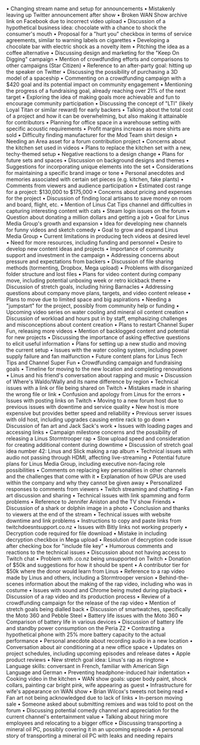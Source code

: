 • Changing stream name and setup for announcements
• Mistakenly leaving up Twitter announcement after show
• Broken WAN Show archive link on Facebook due to incorrect video upload
• Discussion of a hypothetical business idea: chocolate with a chance to shock the consumer's mouth
• Proposal for a "hurt you" checkbox in terms of service agreements, similar to warning labels on cigarettes
• Developing a chocolate bar with electric shock as a novelty item
• Pitching the idea as a coffee alternative
• Discussing design and marketing for the "Keep On Digging" campaign
• Mention of crowdfunding efforts and comparisons to other campaigns (Star Citizen)
• Reference to an after-party goal: hitting up the speaker on Twitter
• Discussing the possibility of purchasing a 3D model of a spaceship
• Commenting on a crowdfunding campaign with a $420 goal and its potential impact on community engagement
• Mentioning the progress of a fundraising goal, already reaching over 21% of the next target
• Exploring the idea of making goals more achievable and fun to encourage community participation
• Discussing the concept of "LTI" (likely Loyal Titan or similar reward) for early backers
• Talking about the total cost of a project and how it can be overwhelming, but also making it attainable for contributors
• Planning for office space in a warehouse setting with specific acoustic requirements
• Profit margins increase as more shirts are sold
• Difficulty finding manufacturer for the Mod Team shirt design
• Needing an Area asset for a forum contribution project
• Concerns about the kitchen set used in videos
• Plans to replace the kitchen set with a new, techy-themed setup
• Negative reactions to a design change
• Plans for future sets and spaces
• Discussion on background designs and themes
• Suggestions for incorporating unique elements into the set
• Considerations for maintaining a specific brand image or tone
• Personal anecdotes and memories associated with certain set pieces (e.g. kitchen, fake plants)
• Comments from viewers and audience participation
• Estimated cost range for a project: $130,000 to $175,000
• Concerns about pricing and expenses for the project
• Discussion of finding local artisans to save money on room and board, flight, etc.
• Mention of Linus Cat Tips channel and difficulties in capturing interesting content with cats
• Steam login issues on the forum
• Question about donating a million dollars and getting a job
• Goal for Linus Media Group's growth and expansion
• Idea for developing new channels for funny videos and sketch comedy
• Goal to grow and expand Linus Media Group
• Current limitations in producing tech videos at desired level
• Need for more resources, including funding and personnel
• Desire to develop new content ideas and projects
• Importance of community support and investment in the campaign
• Addressing concerns about pressure and expectations from backers
• Discussion of file sharing methods (tormenting, Dropbox, Mega upload)
• Problems with disorganized folder structure and lost files
• Plans for video content during company move, including potential unboxing week or retro kickback theme
• Discussion of stretch goals, including hiring Barnacles
• Addressing questions about company move plans, targets, and video content release
• Plans to move due to limited space and big aspirations
• Needing a "jumpstart" for the project, possibly from community help or funding
• Upcoming video series on water cooling and mineral oil content creation
• Discussion of workload and hours put in by staff, emphasizing challenges and misconceptions about content creation
• Plans to restart Channel Super Fun, releasing more videos
• Mention of backlogged content and potential for new projects
• Discussing the importance of asking effective questions to elicit useful information
• Plans for setting up a new studio and moving the current setup
• Issues with the water cooling system, including power supply failure and fan malfunction
• Future content plans for Linus Tech Tips and Channel Super Fun
• Crowdfunding campaign and fundraising goals
• Timeline for moving to the new location and completing renovations
• Linus and his friend's conversation about rapping and music
• Discussion of Where's Waldo/Wally and its name difference by region
• Technical issues with a link or file being shared on Twitch
• Mistakes made in sharing the wrong file or link
• Confusion and apology from Linus for the errors
• Issues with posting links on Twitch
• Moving to a new forum host due to previous issues with downtime and service quality
• New host is more expensive but provides better speed and reliability
• Previous server issues with old host, including upgrades causing entire rack to go down
• Discussion of fan art and Jack Sack's work
• Issues with loading pages and accessing links
• Campaign milestone concerns and the possibility of releasing a Linus Stormtrooper rap
• Slow upload speed and consideration for creating additional content during downtime
• Discussion of stretch goal idea number 42: Linus and Slick making a rap album
• Technical issues with audio not passing through HDMI, affecting live-streaming
• Potential future plans for Linus Media Group, including executive non-facing role possibilities
• Comments on replacing key personalities in other channels and the challenges that come with it
• Explanation of how GPUs are used within the company and why they cannot be given away
• Personalized responses to comments from viewers
• Twitch streaming and chatting
• Fan art discussion and sharing
• Technical issues with link spamming and form problems
• Reference to Jennifer Aniston and the TV show Friends
• Discussion of a shark or dolphin image in a photo
• Conclusion and thanks to viewers at the end of the stream
• Technical issues with website downtime and link problems
• Instructions to copy and paste links from twitchdoesntsupport.co.nz
• Issues with Bitly links not working properly
• Decryption code required for file download
• Mistake in including decryption checkbox in Mega upload
• Resolution of decryption code issue after checking box for "include file key"
• Humorous comments and reactions to the technical issues
• Discussion about not having access to Twitch chat
• Problem with .co.nz being unsupported on Twitch
• Donation of $50k and suggestions for how it should be spent
• A contributor tier for $50k where the donor would learn from Linus
• Reference to a rap video made by Linus and others, including a Stormtrooper version
• Behind-the-scenes information about the making of the rap video, including who was in costume
• Issues with sound and Chrome being muted during playback
• Discussion of a rap video and its production process
• Review of a crowdfunding campaign for the release of the rap video
• Mention of stretch goals being dialled back
• Discussion of smartwatches, specifically the Moto 360 and Pebble Steel
• Battery life issues with the Moto 360
• Comparison of battery life in various devices
• Discussion of battery life and standby power consumption on the Peria Z2
• Contrasting a hypothetical phone with 25% more battery capacity to the actual performance
• Personal anecdote about recording audio in a new location
• Conversation about air conditioning at a new office space
• Updates on project schedules, including upcoming episodes and release dates
• Apple product reviews
• New stretch goal idea: Linus's rap as ringtone
• Language skills: conversant in French, familiar with American Sign Language and German
• Preventing headphone-induced hair indentation
• Cooking video in the kitchen
• WAN show goals: upper body paint, shock collars, painting car bright pink, wife appearing as guest
• Infrastructure for wife's appearance on WAN show
• Brian Wilcox's tweets not being read
• Fan art not being acknowledged due to lack of links
• In-person moving sale
• Someone asked about submitting remixes and was told to post on the forum
• Discussing potential comedy channel and appreciation for the current channel's entertainment value
• Talking about hiring more employees and relocating to a bigger office
• Discussing transporting a mineral oil PC, possibly covering it in an upcoming episode
• A personal story of transporting a mineral oil PC with leaks and needing repairs